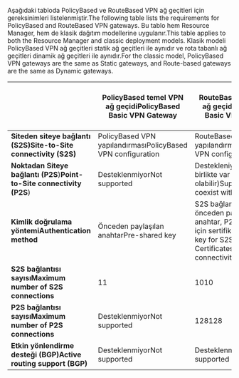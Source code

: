 <span data-ttu-id="40b90-101">Aşağıdaki tabloda PolicyBased ve RouteBased VPN ağ geçitleri için gereksinimleri listelenmiştir.</span><span class="sxs-lookup"><span data-stu-id="40b90-101">The following table lists the requirements for PolicyBased and RouteBased VPN gateways.</span></span> <span data-ttu-id="40b90-102">Bu tablo hem Resource Manager, hem de klasik dağıtım modellerine uygulanır.</span><span class="sxs-lookup"><span data-stu-id="40b90-102">This table applies to both the Resource Manager and classic deployment models.</span></span> <span data-ttu-id="40b90-103">Klasik modeli PolicyBased VPN ağ geçitleri statik ağ geçitleri ile aynıdır ve rota tabanlı ağ geçitleri dinamik ağ geçitleri ile aynıdır.</span><span class="sxs-lookup"><span data-stu-id="40b90-103">For the classic model, PolicyBased VPN gateways are the same as Static gateways, and Route-based gateways are the same as Dynamic gateways.</span></span>

|  | <span data-ttu-id="40b90-104">**PolicyBased temel VPN ağ geçidi**</span><span class="sxs-lookup"><span data-stu-id="40b90-104">**PolicyBased Basic VPN Gateway**</span></span> | <span data-ttu-id="40b90-105">**RouteBased temel VPN ağ geçidi**</span><span class="sxs-lookup"><span data-stu-id="40b90-105">**RouteBased Basic VPN Gateway**</span></span> | <span data-ttu-id="40b90-106">**RouteBased standart VPN ağ geçidi**</span><span class="sxs-lookup"><span data-stu-id="40b90-106">**RouteBased Standard VPN Gateway**</span></span> | <span data-ttu-id="40b90-107">**RouteBased yüksek performanslı VPN Gateway**</span><span class="sxs-lookup"><span data-stu-id="40b90-107">**RouteBased High Performance VPN Gateway**</span></span> |
| --- | --- | --- | --- | --- |
| <span data-ttu-id="40b90-108">**Siteden siteye bağlantı (S2S)**</span><span class="sxs-lookup"><span data-stu-id="40b90-108">**Site-to-Site connectivity   (S2S)**</span></span> |<span data-ttu-id="40b90-109">PolicyBased VPN yapılandırması</span><span class="sxs-lookup"><span data-stu-id="40b90-109">PolicyBased VPN configuration</span></span> |<span data-ttu-id="40b90-110">RouteBased VPN yapılandırması</span><span class="sxs-lookup"><span data-stu-id="40b90-110">RouteBased VPN configuration</span></span> |<span data-ttu-id="40b90-111">RouteBased VPN yapılandırması</span><span class="sxs-lookup"><span data-stu-id="40b90-111">RouteBased VPN configuration</span></span> |<span data-ttu-id="40b90-112">RouteBased VPN yapılandırması</span><span class="sxs-lookup"><span data-stu-id="40b90-112">RouteBased VPN configuration</span></span> |
| <span data-ttu-id="40b90-113">**Noktadan Siteye bağlantı (P2S**)</span><span class="sxs-lookup"><span data-stu-id="40b90-113">**Point-to-Site connectivity (P2S**)</span></span> |<span data-ttu-id="40b90-114">Desteklenmiyor</span><span class="sxs-lookup"><span data-stu-id="40b90-114">Not supported</span></span> |<span data-ttu-id="40b90-115">Destekleniyor (S2S ile birlikte var olabilir)</span><span class="sxs-lookup"><span data-stu-id="40b90-115">Supported (Can coexist with S2S)</span></span> |<span data-ttu-id="40b90-116">Destekleniyor (S2S ile birlikte var olabilir)</span><span class="sxs-lookup"><span data-stu-id="40b90-116">Supported (Can coexist with S2S)</span></span> |<span data-ttu-id="40b90-117">Destekleniyor (S2S ile birlikte var olabilir)</span><span class="sxs-lookup"><span data-stu-id="40b90-117">Supported (Can coexist with S2S)</span></span> |
| <span data-ttu-id="40b90-118">**Kimlik doğrulama yöntemi**</span><span class="sxs-lookup"><span data-stu-id="40b90-118">**Authentication method**</span></span> |<span data-ttu-id="40b90-119">Önceden paylaşılan anahtar</span><span class="sxs-lookup"><span data-stu-id="40b90-119">Pre-shared key</span></span> |<span data-ttu-id="40b90-120">S2S bağlantısı için önceden paylaşılan anahtar, P2S bağlantısı için sertifikalar</span><span class="sxs-lookup"><span data-stu-id="40b90-120">Pre-shared key for S2S connectivity, Certificates for P2S connectivity</span></span> |<span data-ttu-id="40b90-121">S2S bağlantısı için önceden paylaşılan anahtar, P2S bağlantısı için sertifikalar</span><span class="sxs-lookup"><span data-stu-id="40b90-121">Pre-shared key for S2S connectivity, Certificates for P2S connectivity</span></span> |<span data-ttu-id="40b90-122">S2S bağlantısı için önceden paylaşılan anahtar, P2S bağlantısı için sertifikalar</span><span class="sxs-lookup"><span data-stu-id="40b90-122">Pre-shared key for S2S connectivity, Certificates for P2S connectivity</span></span> |
| <span data-ttu-id="40b90-123">**S2S bağlantısı sayısı**</span><span class="sxs-lookup"><span data-stu-id="40b90-123">**Maximum number of S2S connections**</span></span> |<span data-ttu-id="40b90-124">1</span><span class="sxs-lookup"><span data-stu-id="40b90-124">1</span></span> |<span data-ttu-id="40b90-125">10</span><span class="sxs-lookup"><span data-stu-id="40b90-125">10</span></span> |<span data-ttu-id="40b90-126">10</span><span class="sxs-lookup"><span data-stu-id="40b90-126">10</span></span> |<span data-ttu-id="40b90-127">30</span><span class="sxs-lookup"><span data-stu-id="40b90-127">30</span></span> |
| <span data-ttu-id="40b90-128">**P2S bağlantısı sayısı**</span><span class="sxs-lookup"><span data-stu-id="40b90-128">**Maximum number of P2S connections**</span></span> |<span data-ttu-id="40b90-129">Desteklenmiyor</span><span class="sxs-lookup"><span data-stu-id="40b90-129">Not supported</span></span> |<span data-ttu-id="40b90-130">128</span><span class="sxs-lookup"><span data-stu-id="40b90-130">128</span></span> |<span data-ttu-id="40b90-131">128</span><span class="sxs-lookup"><span data-stu-id="40b90-131">128</span></span> |<span data-ttu-id="40b90-132">128</span><span class="sxs-lookup"><span data-stu-id="40b90-132">128</span></span> |
| <span data-ttu-id="40b90-133">**Etkin yönlendirme desteği (BGP)**</span><span class="sxs-lookup"><span data-stu-id="40b90-133">**Active routing support (BGP)**</span></span> |<span data-ttu-id="40b90-134">Desteklenmiyor</span><span class="sxs-lookup"><span data-stu-id="40b90-134">Not supported</span></span> |<span data-ttu-id="40b90-135">Desteklenmiyor</span><span class="sxs-lookup"><span data-stu-id="40b90-135">Not supported</span></span> |<span data-ttu-id="40b90-136">Destekleniyor</span><span class="sxs-lookup"><span data-stu-id="40b90-136">Supported</span></span> |<span data-ttu-id="40b90-137">Destekleniyor</span><span class="sxs-lookup"><span data-stu-id="40b90-137">Supported</span></span> |

